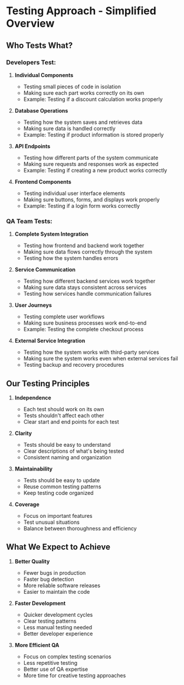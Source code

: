 # Testing Approach - Simplified Overview

## Who Tests What?

### Developers Test:

1. **Individual Components**

   - Testing small pieces of code in isolation
   - Making sure each part works correctly on its own
   - Example: Testing if a discount calculation works properly

2. **Database Operations**

   - Testing how the system saves and retrieves data
   - Making sure data is handled correctly
   - Example: Testing if product information is stored properly

3. **API Endpoints**

   - Testing how different parts of the system communicate
   - Making sure requests and responses work as expected
   - Example: Testing if creating a new product works correctly

4. **Frontend Components**
   - Testing individual user interface elements
   - Making sure buttons, forms, and displays work properly
   - Example: Testing if a login form works correctly

### QA Team Tests:

1. **Complete System Integration**

   - Testing how frontend and backend work together
   - Making sure data flows correctly through the system
   - Testing how the system handles errors

2. **Service Communication**

   - Testing how different backend services work together
   - Making sure data stays consistent across services
   - Testing how services handle communication failures

3. **User Journeys**

   - Testing complete user workflows
   - Making sure business processes work end-to-end
   - Example: Testing the complete checkout process

4. **External Service Integration**
   - Testing how the system works with third-party services
   - Making sure the system works even when external services fail
   - Testing backup and recovery procedures

## Our Testing Principles

1. **Independence**

   - Each test should work on its own
   - Tests shouldn't affect each other
   - Clear start and end points for each test

2. **Clarity**

   - Tests should be easy to understand
   - Clear descriptions of what's being tested
   - Consistent naming and organization

3. **Maintainability**

   - Tests should be easy to update
   - Reuse common testing patterns
   - Keep testing code organized

4. **Coverage**
   - Focus on important features
   - Test unusual situations
   - Balance between thoroughness and efficiency

## What We Expect to Achieve

1. **Better Quality**

   - Fewer bugs in production
   - Faster bug detection
   - More reliable software releases
   - Easier to maintain the code

2. **Faster Development**

   - Quicker development cycles
   - Clear testing patterns
   - Less manual testing needed
   - Better developer experience

3. **More Efficient QA**
   - Focus on complex testing scenarios
   - Less repetitive testing
   - Better use of QA expertise
   - More time for creative testing approaches

